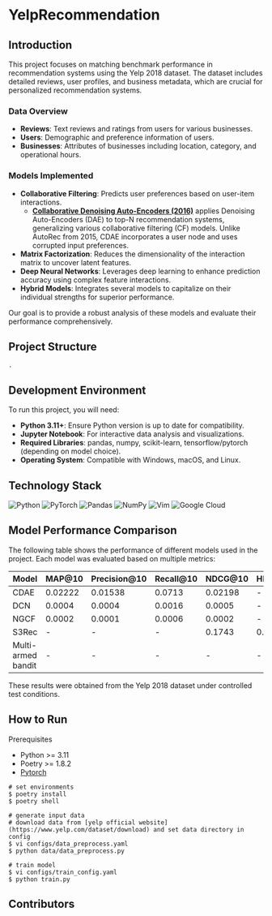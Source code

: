 # YelpRecommendation

## Introduction
This project focuses on matching benchmark performance in recommendation systems using the Yelp 2018 dataset. The dataset includes detailed reviews, user profiles, and business metadata, which are crucial for personalized recommendation systems. 

### Data Overview
- **Reviews**: Text reviews and ratings from users for various businesses.
- **Users**: Demographic and preference information of users.
- **Businesses**: Attributes of businesses including location, category, and operational hours.

### Models Implemented
- **Collaborative Filtering**: Predicts user preferences based on user-item interactions.
  - **[Collaborative Denoising Auto-Encoders (2016)](https://alicezheng.org/papers/wsdm16-cdae.pdf)** applies Denoising Auto-Encoders (DAE) to top-N recommendation systems, generalizing various collaborative filtering (CF) models. Unlike AutoRec from 2015, CDAE incorporates a user node and uses corrupted input preferences.
- **Matrix Factorization**: Reduces the dimensionality of the interaction matrix to uncover latent features.
- **Deep Neural Networks**: Leverages deep learning to enhance prediction accuracy using complex feature interactions.
- **Hybrid Models**: Integrates several models to capitalize on their individual strengths for superior performance.

Our goal is to provide a robust analysis of these models and evaluate their performance comprehensively.

## Project Structure
```
.
```

## Development Environment
To run this project, you will need:
- **Python 3.11+**: Ensure Python version is up to date for compatibility.
- **Jupyter Notebook**: For interactive data analysis and visualizations.
- **Required Libraries**: pandas, numpy, scikit-learn, tensorflow/pytorch (depending on model choice).
- **Operating System**: Compatible with Windows, macOS, and Linux.

## Technology Stack
![Python](https://img.shields.io/badge/python-3670A0?style=for-the-badge&logo=python&logoColor=ffdd54)
![PyTorch](https://img.shields.io/badge/PyTorch-%23EE4C2C.svg?style=for-the-badge&logo=PyTorch&logoColor=white)
![Pandas](https://img.shields.io/badge/pandas-%23150458.svg?style=for-the-badge&logo=pandas&logoColor=white)
![NumPy](https://img.shields.io/badge/numpy-%23013243.svg?style=for-the-badge&logo=numpy&logoColor=white)
![Vim](https://img.shields.io/badge/VIM-%2311AB00.svg?style=for-the-badge&logo=vim&logoColor=white)
![Google Cloud](https://img.shields.io/badge/GoogleCloud-%234285F4.svg?style=for-the-badge&logo=google-cloud&logoColor=white)

## Model Performance Comparison

The following table shows the performance of different models used in the project. Each model was evaluated based on multiple metrics:

| Model                   | MAP@10 | Precision@10 | Recall@10 | NDCG@10 | HIT@10 | MRR |
|-------------------------|----------|-----------|--------|----------|---------|-------|
| CDAE                    | 0.02222    | 0.01538     | 0.0713  | 0.02198    | - | - |
| DCN                     | 0.0004    | 0.0004     | 0.0016  | 0.0005    | - | - |
| NGCF                    | 0.0002    | 0.0001     | 0.0006  | 0.0002    | - | - |
| S3Rec                   | -    |   -   | -  | 0.1743  | 0.3134 | 0.1537 |
| Multi-armed bandit      | -    | -     | -  | -   | - | - |

These results were obtained from the Yelp 2018 dataset under controlled test conditions.

## How to Run

Prerequisites
- Python >= 3.11
- Poetry >= 1.8.2
- [Pytorch](https://pytorch.org/)

```
# set environments
$ poetry install
$ poetry shell

# generate input data
# download data from [yelp official website](https://www.yelp.com/dataset/download) and set data directory in config
$ vi configs/data_preprocess.yaml
$ python data/data_preprocess.py

# train model
$ vi configs/train_config.yaml
$ python train.py
```

## Contributors
